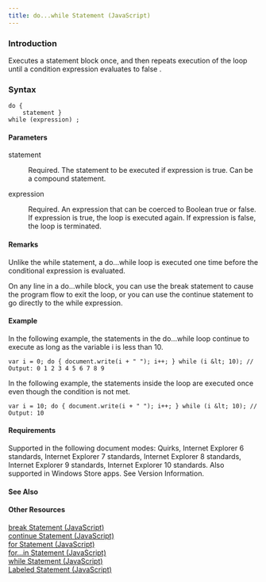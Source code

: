 ```yaml
---
title: do...while Statement (JavaScript)
---
```


### Introduction 

 Executes a statement block once, and then repeats execution of the loop until a condition expression evaluates to false .

### Syntax 

```
do { 
	statement } 
while (expression) ;
```

#### Parameters 

<div id="sectionSection0" class="section" name="collapseableSection" style="" expanded="true">
  <dl class="authored">
    <dt>
      <span class="parameter" sdata="paramReference" xmlns:util="util">statement</span>
    </dt>
    <dd>
      <p xmlns:util="util">
        Required. The statement to be executed if <span class="parameter" sdata="paramReference">expression</span> is <span sdata="langKeyword" value="true"><span class="keyword">true</span></span>.
        Can be a compound statement.
      </p>
    </dd>
    <dt>
      <span class="parameter" sdata="paramReference" xmlns:util="util">expression</span>
    </dt>
    <dd>
      <p xmlns:util="util">
        Required. An expression that can be coerced to Boolean <span sdata="langKeyword" value="true"><span class="keyword">true</span></span> or <span sdata="langKeyword" value="false"><span class=
        "keyword">false</span></span>. If <span class="parameter" sdata="paramReference">expression</span> is <span sdata="langKeyword" value="true"><span class="keyword">true</span></span>, the loop
        is executed again. If <span class="parameter" sdata="paramReference">expression</span> is <span sdata="langKeyword" value="false"><span class="keyword">false</span></span>, the loop is
        terminated.
      </p>
    </dd>
  </dl>
</div>

#### Remarks 

<div id="languageReferenceRemarksSection" class="section" name="collapseableSection" style="">
  <p xmlns:util="util">
    Unlike the <span sdata="langKeyword" value="while"><span class="keyword">while</span></span> statement, a <span sdata="langKeyword" value="do...while"><span class=
    "keyword">do...while</span></span> loop is executed one time before the conditional expression is evaluated.
  </p>
  <p xmlns:util="util">
    On any line in a <span sdata="langKeyword" value="do&#8230;while"><span class="keyword">do&#8230;while</span></span> block, you can use the <span sdata="langKeyword" value="break"><span class=
    "keyword">break</span></span> statement to cause the program flow to exit the loop, or you can use the <span sdata="langKeyword" value="continue"><span class="keyword">continue</span></span>
    statement to go directly to the <span sdata="langKeyword" value="while"><span class="keyword">while</span></span> expression.
  </p>
</div>

#### Example 

<p xmlns:util="util">
  In the following example, the statements in the <span sdata="langKeyword" value="do...while"><span class="keyword">do...while</span></span> loop continue to execute as long as the variable
  <span class="code">i</span> is less than 10.
</p>

```
var i = 0; do { document.write(i + " "); i++; } while (i &lt; 10); // Output: 0 1 2 3 4 5 6 7 8 9
```

<p xmlns:util="util">
  In the following example, the statements inside the loop are executed once even though the condition is not met.
</p>

```
var i = 10; do { document.write(i + " "); i++; } while (i &lt; 10); // Output: 10
```

#### Requirements 

<div id="requirementsTitleSection" class="section" name="collapseableSection" style="">
  <p xmlns:util="util"></p>
  <p>
    Supported in the following document modes: Quirks, Internet Explorer 6 standards, Internet Explorer 7 standards, Internet Explorer 8 standards, Internet Explorer 9 standards, Internet Explorer 10
    standards. Also supported in Windows Store apps. See Version Information.
  </p>
</div>

#### See Also 

<div id="seeAlsoSection" class="section" name="collapseableSection" style="">
  <h4 class="subHeading">
    Other Resources
  </h4>
  <div class="seeAlsoStyle">
    <span sdata="link" xmlns:util="util"><a href="5be0f2a8-5fe7-4a6c-89af-ca20a925ce87.htm">break Statement (JavaScript)</a></span>
  </div>
  <div class="seeAlsoStyle">
    <span sdata="link" xmlns:util="util"><a href="f8a30d9f-e2de-4e1f-8668-4e4cf95f7df9.htm">continue Statement (JavaScript)</a></span>
  </div>
  <div class="seeAlsoStyle">
    <span sdata="link" xmlns:util="util"><a href="bae0ec40-152e-43f3-969b-3696489ec5c4.htm">for Statement (JavaScript)</a></span>
  </div>
  <div class="seeAlsoStyle">
    <span sdata="link" xmlns:util="util"><a href="1b51a0ce-89f7-4a69-88ed-017b47dc398f.htm">for...in Statement (JavaScript)</a></span>
  </div>
  <div class="seeAlsoStyle">
    <span sdata="link" xmlns:util="util"><a href="d63777cf-0e1a-4555-8d3a-334381001f48.htm">while Statement (JavaScript)</a></span>
  </div>
  <div class="seeAlsoStyle">
    <span sdata="link" xmlns:util="util"><a href="019f898e-9e27-4be4-a22f-c5927c7fcae2.htm">Labeled Statement (JavaScript)</a></span>
  </div>
</div>

